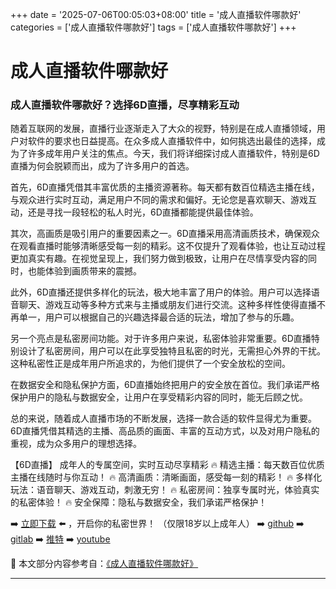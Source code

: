 +++
date = '2025-07-06T00:05:03+08:00'
title = '成人直播软件哪款好'
categories = ['成人直播软件哪款好']
tags = ['成人直播软件哪款好']
+++

# 成人直播软件哪款好

### 成人直播软件哪款好？选择6D直播，尽享精彩互动

随着互联网的发展，直播行业逐渐走入了大众的视野，特别是在成人直播领域，用户对软件的要求也日益提高。在众多成人直播软件中，如何挑选出最佳的选择，成为了许多成年用户关注的焦点。今天，我们将详细探讨成人直播软件，特别是6D直播为何会脱颖而出，成为了许多用户的首选。

首先，6D直播凭借其丰富优质的主播资源著称。每天都有数百位精选主播在线，与观众进行实时互动，满足用户不同的需求和偏好。无论您是喜欢聊天、游戏互动，还是寻找一段轻松的私人时光，6D直播都能提供最佳体验。

其次，高画质是吸引用户的重要因素之一。6D直播采用高清画质技术，确保观众在观看直播时能够清晰感受每一刻的精彩。这不仅提升了观看体验，也让互动过程更加真实有趣。在视觉呈现上，我们努力做到极致，让用户在尽情享受内容的同时，也能体验到画质带来的震撼。

此外，6D直播还提供多样化的玩法，极大地丰富了用户的体验。用户可以选择语音聊天、游戏互动等多种方式来与主播或朋友们进行交流。这种多样性使得直播不再单一，用户可以根据自己的兴趣选择最合适的玩法，增加了参与的乐趣。

另一个亮点是私密房间功能。对于许多用户来说，私密体验非常重要。6D直播特别设计了私密房间，用户可以在此享受独特且私密的时光，无需担心外界的干扰。这种私密性正是成年用户所追求的，为他们提供了一个安全放松的空间。

在数据安全和隐私保护方面，6D直播始终把用户的安全放在首位。我们承诺严格保护用户的隐私与数据安全，让用户在享受精彩内容的同时，能无后顾之忧。

总的来说，随着成人直播市场的不断发展，选择一款合适的软件显得尤为重要。6D直播凭借其精选的主播、高品质的画面、丰富的互动方式，以及对用户隐私的重视，成为众多用户的理想选择。

【6D直播】
成年人的专属空间，实时互动尽享精彩
🔥 精选主播：每天数百位优质主播在线随时与你互动！
🔥 高清画质：清晰画面，感受每一刻的精彩！
🔥 多样化玩法：语音聊天、游戏互动，刺激无穷！
🔥 私密房间：独享专属时光，体验真实的私密体验！
🔥 安全保障：隐私与数据安全，我们承诺严格保护！

➡️ [立即下载](https://down123.s3.ap-east-1.amazonaws.com/down/down.html?channelCode=blog) ⬅️ ，开启你的私密世界！
（仅限18岁以上成年人）
➡️ [github](https://aldult-live.github.io/)
➡️ [gitlab](https://seo-09598d.gitlab.io/)
➡️ [推特](https://x.com/wegame33)
➡️ [youtube](https://www.youtube.com/@6Dlive)


📘 本文部分内容参考自：[《成人直播软件哪款好》](https://github.com/bilibilivv/bilibili)

---
